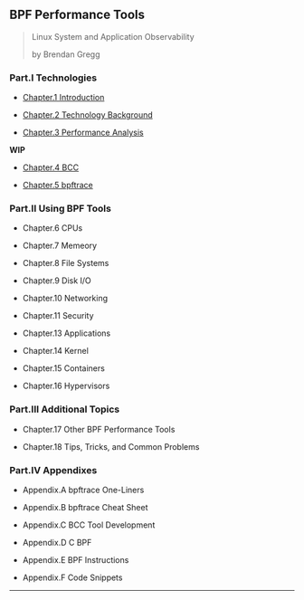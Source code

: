 
## BPF Performance Tools

> Linux System and Application Observability
>
> by Brendan Gregg

### Part.I Technologies

* [Chapter.1 Introduction](./chapter-01.md)

* [Chapter.2 Technology Background](./chapter-02.md)

* [Chapter.3 Performance Analysis](./chapter-03.md)

__WIP__
* [Chapter.4 BCC](./chapter-04.md)

* [Chapter.5 bpftrace](./chapter-05.md)


### Part.II Using BPF Tools

* Chapter.6 CPUs

* Chapter.7 Memeory

* Chapter.8 File Systems

* Chapter.9 Disk I/O

* Chapter.10 Networking

* Chapter.11 Security

* Chapter.13 Applications

* Chapter.14 Kernel

* Chapter.15 Containers

* Chapter.16 Hypervisors


### Part.III Additional Topics

* Chapter.17 Other BPF Performance Tools

* Chapter.18 Tips, Tricks, and Common Problems


### Part.IV Appendixes

* Appendix.A bpftrace One-Liners

* Appendix.B bpftrace Cheat Sheet

* Appendix.C BCC Tool Development

* Appendix.D C BPF

* Appendix.E BPF Instructions

* Appendix.F Code Snippets

---

